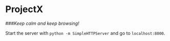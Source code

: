 ProjectX
========

###_Keep calm and keep browsing!_

Start the server with `python -m SimpleHTTPServer` and go to `localhost:8000`.
